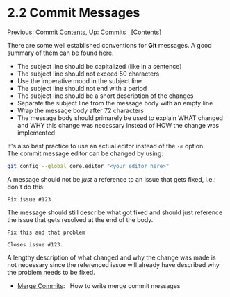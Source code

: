 <!-- markdownlint-disable MD046 -->

# 2.2 Commit Messages #

Previous: [Commit Contents](./contents.md),
 Up: [Commits](../commits.md)
 &nbsp; \[[Contents](../index.md)\]

There are some well established conventions for **Git** messages. A good summary
 of them can be found [here][how-to-write-a-git-commit-message].

* The subject line should be capitalized (like in a sentence)
* The subject line should not exceed 50 characters
* Use the imperative mood in the subject line
* The subject line should not end with a period
* The subject line should be a short description of the changes
* Separate the subject line from the message body with an empty line
* Wrap the message body after 72 characters
* The message body should primarely be used to explain WHAT changed and WHY this
   change was necessary instead of HOW the change was implemented

It's also best practice to use an actual editor instead of the `-m` option.  
The commit message editor can be changed by using:

```sh
git config --global core.editor "<your editor here>"
```

A message should not be *just* a reference to an issue that gets fixed,
 i.e.: don't do this:

	Fix issue #123

The message should still describe what got fixed and should just reference the
 issue that gets resolved at the end of the body.

	Fix this and that problem

	Closes issue #123.

A lengthy description of what changed and why the change was made is not
 necessary since the referenced issue will already have described why the
 problem needs to be fixed.

* [Merge Commits](./messages/merge-commits.md): &nbsp; How to write merge commit
                                                        messages

[how-to-write-a-git-commit-message]: https://chris.beams.io/posts/git-commit "How to Write a Git Commit Message – chris.beams.io"
